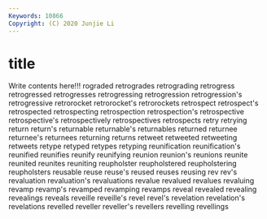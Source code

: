 ```yaml
---
Keywords: 10866
Copyright: (C) 2020 Junjie Li
---
```


# title

Write contents here!!!
rograded 
retrogrades 
retrograding 
retrogress 
retrogressed 
retrogresses 
retrogressing
retrogression 
retrogression's 
retrogressive 
retrorocket 
retrorocket's 
retrorockets 
retrospect 
retrospect's 
retrospected 
retrospecting
retrospection 
retrospection's 
retrospective 
retrospective's 
retrospectively 
retrospectives 
retrospects 
retry 
retrying 
return
return's 
returnable 
returnable's 
returnables 
returned 
returnee 
returnee's 
returnees 
returning 
returns
retweet 
retweeted 
retweeting 
retweets 
retype 
retyped 
retypes 
retyping 
reunification 
reunification's
reunified 
reunifies 
reunify 
reunifying 
reunion 
reunion's 
reunions 
reunite 
reunited 
reunites
reuniting 
reupholster 
reupholstered 
reupholstering 
reupholsters 
reusable 
reuse 
reuse's 
reused 
reuses
reusing 
rev 
rev's 
revaluation 
revaluation's 
revaluations 
revalue 
revalued 
revalues 
revaluing
revamp 
revamp's 
revamped 
revamping 
revamps 
reveal 
revealed 
revealing 
revealings 
reveals
reveille 
reveille's 
revel 
revel's 
revelation 
revelation's 
revelations 
revelled 
reveller 
reveller's
revellers 
revelling 
revellings 
